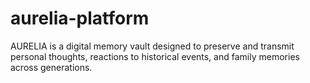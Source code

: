 # aurelia-platform
AURELIA is a digital memory vault designed to preserve and transmit personal thoughts, reactions to historical events, and family memories across generations.
